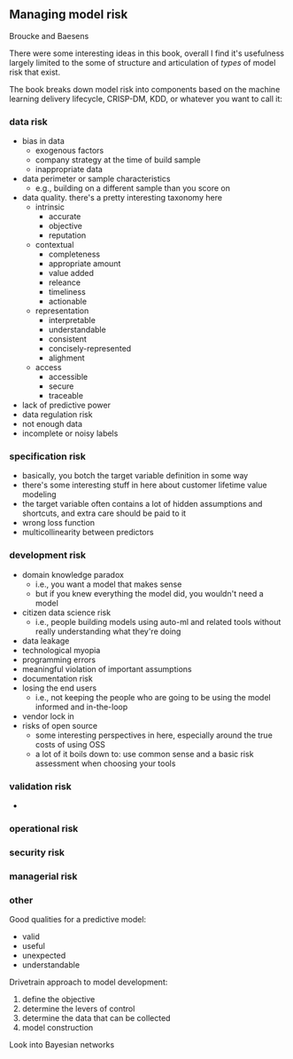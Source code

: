 ## Managing model risk
Broucke and Baesens

There were some interesting ideas in this book, overall I find it's usefulness largely limited to the some of structure and articulation of _types_ of model risk that exist.

The book breaks down model risk into components based on the machine learning delivery lifecycle, CRISP-DM, KDD, or whatever you want to call it:

### data risk

- bias in data
  - exogenous factors
  - company strategy at the time of build sample
  - inappropriate data
- data perimeter or sample characteristics
  - e.g., building on a different sample than you score on
- data quality. there's a pretty interesting taxonomy here
  - intrinsic
    - accurate
    - objective
    - reputation
  - contextual
    - completeness
    - appropriate amount
    - value added
    - releance
    - timeliness
    - actionable
  - representation
    - interpretable
    - understandable
    - consistent
    - concisely-represented
    - alighment
  - access
    - accessible
    - secure
    - traceable
- lack of predictive power
- data regulation risk
- not enough data
- incomplete or noisy labels

### specification risk

- basically, you botch the target variable definition in some way
- there's some interesting stuff in here about customer lifetime value modeling
- the target variable often contains a lot of hidden assumptions and shortcuts, and extra care should be paid to it
- wrong loss function
- multicollinearity between predictors

### development risk

- domain knowledge paradox
  - i.e., you want a model that makes sense
  - but if you knew everything the model did, you wouldn't need a model
- citizen data science risk
  - i.e., people building models using auto-ml and related tools without really understanding what they're doing
- data leakage
- technological myopia
- programming errors
- meaningful violation of important assumptions
- documentation risk
- losing the end users
  - i.e., not keeping the people who are going to be using the model informed and in-the-loop
- vendor lock in
- risks of open source
  - some interesting perspectives in here, especially around the true costs of using OSS
  - a lot of it boils down to: use common sense and a basic risk assessment when choosing your tools

### validation risk

-

### operational risk

### security risk


### managerial risk


### other

Good qualities for a predictive model:

- valid
- useful
- unexpected
- understandable

Drivetrain approach to model development:

1. define the objective
2. determine the levers of control
3. determine the data that can be collected
4. model construction

Look into Bayesian networks

